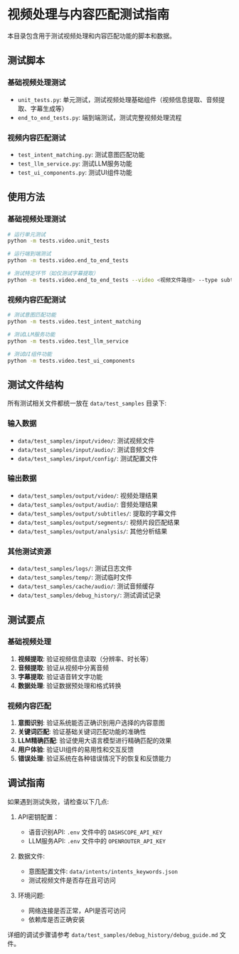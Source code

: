 # 视频处理与内容匹配测试指南

本目录包含用于测试视频处理和内容匹配功能的脚本和数据。

## 测试脚本

### 基础视频处理测试
- `unit_tests.py`: 单元测试，测试视频处理基础组件（视频信息提取、音频提取、字幕生成等）
- `end_to_end_tests.py`: 端到端测试，测试完整视频处理流程

### 视频内容匹配测试
- `test_intent_matching.py`: 测试意图匹配功能
- `test_llm_service.py`: 测试LLM服务功能
- `test_ui_components.py`: 测试UI组件功能

## 使用方法

### 基础视频处理测试

```bash
# 运行单元测试
python -m tests.video.unit_tests

# 运行端到端测试
python -m tests.video.end_to_end_tests

# 测试特定环节（如仅测试字幕提取）
python -m tests.video.end_to_end_tests --video <视频文件路径> --type subtitle
```

### 视频内容匹配测试

```bash
# 测试意图匹配功能
python -m tests.video.test_intent_matching

# 测试LLM服务功能
python -m tests.video.test_llm_service

# 测试UI组件功能
python -m tests.video.test_ui_components
```

## 测试文件结构

所有测试相关文件都统一放在 `data/test_samples` 目录下:

### 输入数据
- `data/test_samples/input/video/`: 测试视频文件
- `data/test_samples/input/audio/`: 测试音频文件
- `data/test_samples/input/config/`: 测试配置文件

### 输出数据
- `data/test_samples/output/video/`: 视频处理结果
- `data/test_samples/output/audio/`: 音频处理结果
- `data/test_samples/output/subtitles/`: 提取的字幕文件
- `data/test_samples/output/segments/`: 视频片段匹配结果
- `data/test_samples/output/analysis/`: 其他分析结果

### 其他测试资源
- `data/test_samples/logs/`: 测试日志文件
- `data/test_samples/temp/`: 测试临时文件
- `data/test_samples/cache/audio/`: 测试音频缓存
- `data/test_samples/debug_history/`: 测试调试记录

## 测试要点

### 基础视频处理
1. **视频提取**: 验证视频信息读取（分辨率、时长等）
2. **音频提取**: 验证从视频中分离音频
3. **字幕提取**: 验证语音转文字功能
4. **数据处理**: 验证数据预处理和格式转换

### 视频内容匹配
1. **意图识别**: 验证系统能否正确识别用户选择的内容意图
2. **关键词匹配**: 验证基础关键词匹配功能的准确性
3. **LLM精确匹配**: 验证使用大语言模型进行精确匹配的效果
4. **用户体验**: 验证UI组件的易用性和交互反馈
5. **错误处理**: 验证系统在各种错误情况下的恢复和反馈能力

## 调试指南

如果遇到测试失败，请检查以下几点:

1. API密钥配置：
   - 语音识别API: `.env` 文件中的 `DASHSCOPE_API_KEY`
   - LLM服务API: `.env` 文件中的 `OPENROUTER_API_KEY`

2. 数据文件:
   - 意图配置文件: `data/intents/intents_keywords.json`
   - 测试视频文件是否存在且可访问

3. 环境问题:
   - 网络连接是否正常，API是否可访问
   - 依赖库是否正确安装

详细的调试步骤请参考 `data/test_samples/debug_history/debug_guide.md` 文件。 